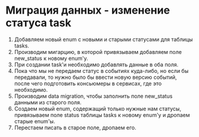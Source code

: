 # Миграция данных - изменение статуса task

1. Добавляем новый enum с новыми и старыми статусами для таблицы tasks.
2. Производим мигарцию, в которой привязываем добавляем поле new_status к новому enum'у.
3. При создании task'и необходимо добавлять данные в оба поля.
4. Пока что мы не передаем статус в событиях куда-либо, но если бы передавали, то нужно было бы
   ввести новую версию событий, после чего подготовить консьюмеры в сервисах, где это необходимо.
5. Производим data migration, чтобы заполнить поле new_status данными из старого поля.
6. Создаем новый enum, содержащий только нужные нам статусы, привязываем поле status таблицы tasks к
   новому enum'у и дропаем старые enum'ы.
7. Перестаем писать в старое поле, дропаем его.
